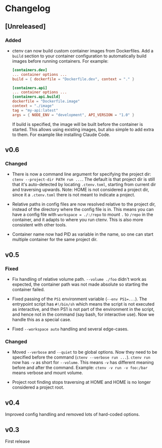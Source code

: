 # Changelog

<!-- https://keepachangelog.com/ -->

## [Unreleased]

### Added

- ctenv can now build custom container images from Dockerfiles. Add a `build` section to your container configuration to automatically build images before running containers. For example:
  ```toml
  [containers.dev]
  ... container options ...
  build = { dockerfile = "Dockerfile.dev", context = "." }
  
  [containers.api]
  ... container options ...
  [containers.api.build]
  dockerfile = "Dockerfile.image"
  context = "./image"
  tag = "my-api:latest"
  args = { NODE_ENV = "development", API_VERSION = "1.0" }
  ```
  If build is specified, the image will be built before the container is started. This allows using existing images, but also simple to add extra to them. For example like installing Claude Code.


## v0.6

### Changed

- There is now a command line argument for specifying the project dir:
  `ctenv --project-dir PATH run ...`. The default is that project dir
  is still that it's auto-detected by locating `.ctenv.toml`, starting
  from current dir and traversing upwards. Note: HOME is not
  considered a project dir, since it a `.ctenv.toml` there is not
  meant to indicate a project.

- Relative paths in config files are now resolved relative to the
  project dir, instead of the directory where the config file is
  in. This means you can have a config file with `workspace =
  ./:/repo` to mount `.` to `/repo` in the container, and it adapts to
  where you run ctenv. This is also more consistent with other tools.

- Container name now had PID as variable in the name, so one can start
  multiple container for the same project dir.


## v0.5

### Fixed

- Fix handling of relative volume path. `--volume ./foo` didn't work
  as expected, the container path was not made absolute so starting
  the container failed.

- Fixed passing of the `PS1` environment variable (`--env
  PS1=...`). The entrypoint script has `#!/bin/sh` which means the
  script is not executed as interactive, and then PS1 is not part of
  the environment in the script, and hence not in the command (say
  bash, for interactive use). Now we handle this as a special case.

- Fixed `--workspace auto` handling and several edge-cases.


### Changed

- Moved `--verbose` and `--quiet` to be global options. Now they need
  to be specified before the command (`ctenv --verbose run ...`).
  `ctenv run` now has `-v` as short for `--volume`. This means `-v`
  has different meaning before and after the command. Example: `ctenv
  -v run -v foo:/bar` means verbose and mount volume.

- Project root finding stops traversing at HOME and HOME is no longer
  considered a project root.


## v0.4

Improved config handling and removed lots of hard-coded options.


## v0.3

First release
